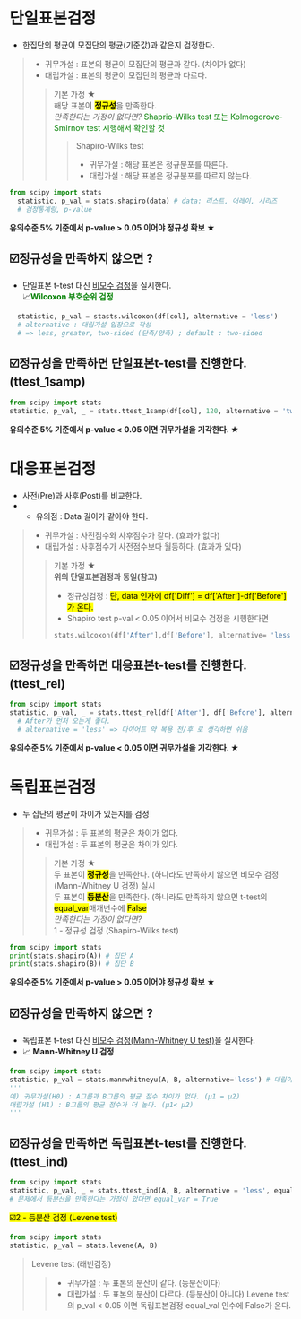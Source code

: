 단일표본검정 
===
* 한집단의 평균이 모집단의 평균(기준값)과 같은지 검정한다. 
> * 귀무가설 : 표본의 평균이 모집단의 평균과 같다. (차이가 없다)
> * 대립가설 : 표본의 평균이 모집단의 평균과 다르다.
> > 기본 가정 ★  
> > 해당 표본이 <mark>**정규성**</mark>을 만족한다.  
> > *만족한다는 가정이 없다면?*
> > <span style="color:green"> Shaprio-Wilks test 또는 Kolmogorove-Smirnov test 시행해서 확인할 것 </span>
> > > Shapiro-Wilks test
> > > * 귀무가설 : 해당 표본은 정규분포를 따른다.
> > > * 대립가설 : 해당 표본은 정규분포를 따르지 않는다. 

```python
from scipy import stats
  statistic, p_val = stats.shapiro(data) # data: 리스트, 어레이, 시리즈 
  # 검정통계량, p-value 
```
**유의수준 5% 기준에서 p-value > 0.05 이어야 정규성 확보 ★**

☑️정규성을 만족하지 않으면 ?  
---
* 단일표본 t-test 대신 <U>비모수 검정</U>을 실시한다.    
📈<span style="color:green">**Wilcoxon 부호순위 검정** </span>
```python from scipy import stasts 
  statistic, p_val = stasts.wilcoxon(df[col], alternative = 'less') 
  # alternative : 대립가설 입장으로 작성
  # => less, greater, two-sided (단측/양측) ; default : two-sided
```
☑️정규성을 만족하면 단일표본t-test를 진행한다. (ttest_1samp)
---
``` python
from scipy import stats 
statistic, p_val, _ = stats.ttest_1samp(df[col], 120, alternative = 'two-sided') # 120은 μ₀ 
```
**유의수준 5% 기준에서 p-value < 0.05 이면 귀무가설을 기각한다. ★**

대응표본검정 
===
* 사전(Pre)과 사후(Post)를 비교한다.
* * 유의점 : Data 길이가 같아야 한다. 
> * 귀무가설 : 사전점수와 사후점수가 같다. (효과가 없다)  
> * 대립가설 : 사후점수가 사전점수보다 월등하다. (효과가 있다)   
> > 기본 가정 ★  
> > **위의 단일표본검정과 동일(참고)**  
> > * 정규성검정 : <mark>단, data 인자에 df['Diff'] = df['After']-df['Before'] 가 온다.</mark>  
> > * Shapiro test p-val < 0.05 이어서 비모수 검정을 시행한다면  
> > ``` python
> > stats.wilcoxon(df['After'],df['Before'], alternative= 'less')
> > ```

☑️정규성을 만족하면 대응표본t-test를 진행한다. (ttest_rel)
---
```python
from scipy import stats 
statistic, p_val, _ = stats.ttest_rel(df['After'], df['Before'], alternative = 'less') 
  # After가 먼저 오는게 좋다. 
  # alternative = 'less' => 다이어트 약 복용 전/후 로 생각하면 쉬움
```
**유의수준 5% 기준에서 p-value < 0.05 이면 귀무가설을 기각한다. ★**


독립표본검정
===
* 두 집단의 평균이 차이가 있는지를 검정 
> * 귀무가설 : 두 표본의 평균은 차이가 없다.   
> * 대립가설 : 두 표본의 평균은 차이가 있다.  
> > 기본 가정 ★    
> > 두 표본이 <mark>**정규성**</mark>을 만족한다. (하나라도 만족하지 않으면 비모수 검정(Mann-Whitney U 검정) 실시  
> > 두 표본이 <mark>**등분산**</mark>을 만족한다. (하나라도 만족하지 않으면 t-test의 <mark>equal_var</mark>매개변수에 <mark>False</mark>  
> > *만족한다는 가정이 없다면?*    
1 - 정규성 검정 (Shapiro-Wilks test)  
```python
from scipy import stats
print(stats.shapiro(A)) # 집단 A
print(stats.shapiro(B)) # 집단 B 
```
**유의수준 5% 기준에서 p-value > 0.05 이어야 정규성 확보 ★**

☑️정규성을 만족하지 않으면 ?    
---
* 독립표본 t-test 대신 <U>비모수 검정(Mann-Whitney U test)</U>을 실시한다.
* 📈 **Mann-Whitney U 검정**
```python
from scipy import stats
statistic, p_val = stats.mannwhitneyu(A, B, alternative='less') # 대립이 A < B 일 때
'''
예) 귀무가설(H0) : A그룹과 B그룹의 평균 점수 차이가 없다. (μ1 = μ2)
대립가설 (H1) : B그룹의 평균 점수가 더 높다. (μ1< μ2) 
'''
```
☑️정규성을 만족하면 독립표본t-test를 진행한다. (ttest_ind) 
---
``` python
from scipy import stats 
statistic, p_val, _ = stats.ttest_ind(A, B, alternative = 'less', equal_var = {True | False} )
# 문제에서 등분산을 만족한다는 가정이 았다면 equal_var = True  
```
<mark>☑️2 - 등분산 검정 (Levene test)</mark>
```python
from scipy import stats
statistic, p_val = stats.levene(A, B)
```
>  Levene test (래빈검정)
> > * 귀무가설 : 두 표본의 분산이 같다. (등분산이다)
> > * 대립가설 : 두 표본의 분산이 다르다. (등분산이 아니다)
Levene test의 p_val < 0.05 이면 독립표본검정 equal_val 인수에 False가 온다.






